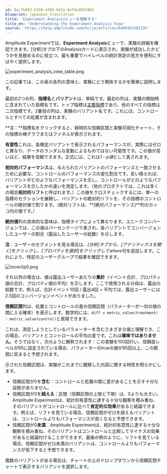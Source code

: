 ```yaml
---
id: 0ac7b683-6300-4498-bb2e-6efdad8d19b3
blueprint: japanese_translation
title: 'Experiment Analysisビューを理解する'
title_en: 'Understanding the Experiment Analysis View'
source: 'https://help.amplitude.com/hc/ja/articles/8485952382235'
---
```

Amplitude Experimentでは、**Experiment Analysis**ビューで、実験の詳細を確認できます。[分析]タブの下のAnalysisカードに表示され、実験が成功したかどうかを見極めるのに役立つ、最も重要でハイレベルの統計測定の見方を便利にすばやく提供します。

![experiment_analysis_view_table.png](/docs/output/img/jp/experiment-analysis-view-table-png.png)

この記事では、この表の各列の意味と、実験にどう関係するかを簡単に説明します。

最初の2つの列、**指標名**と**バリアント**は、単純です。最初の列は、実験の開始時に含まれていた指標名です。トップ指標は[主要指標](/docs/experiment/key-terms)であり、他のすべての指標は二次指標です。2番目の列は、実験のバリアント名です。これには、コントロールとすべての処置が含まれます。

**注：**指標名をクリックすると、経時的な信頼区間と実験可視化チャート、その指標の棒グラフまたはファネルが表示されます。

**有意性**これは、各検定バリアントで表示されるパフォーマンスが、実際にはゼロと異なり、データのランダムな変動によるものではない可能性です。この値が高いほど、結果を信頼できます。正式には、これは*1 - p値*として表されます。

**相対的パフォーマンス**は、与えられたバリアントのパフォーマンスと一致させるために必要な、コントロールのパフォーマンスの変化割合です。言い換えれば、バリアントがどのようなパフォーマンスを示し、コントロールがどのようなパフォーマンスを示したかの違いを測定します。（他のプロダクトでは、これは多くの場合**相対的リフト**と呼ばれます。）この値をクロスチェックするには、単一の指標のセクションを展開し、バリアントの絶対的リフトを、その指標のコントロールの絶対値で割ります。（絶対リフトは、**[絶対パフォーマンス]**列のカッコ内の値です。）

**絶対値**列の具体的な意味は、指標タイプによって異なります。ユニークコンバージョンでは、この値はパーセンテージで表され、各バリアントでコンバージョンしたユーザーの割合（露出したユーザーの総数）を示します。

**注**：ユーザーのセグメントを見る場合は、*[分析]*タブから、*[アナリティクスを開く]*をクリックし、*[プロパティを選択]*をクリックして*where*句を追加します。これにより、特定のユーザーグループで結果を確認できます。

![mceclip0.png](/docs/output/img/jp/mceclip0-png.png)

それ以外の場合は、値は露出ユーザーあたりの**集計**（イベント合計、プロパティ値の合計、プロパティ値の平均）を示します。ここで使用される分母は、露出の総数です。例えば、合計イベント10回 / 露出4回 = 平均では、露出ユーザーには2.5回のコンバージョンイベントがありました。

**信頼区間**列は、処置とコントロールの差の信頼区間（パラメーターが一対の値の間に入る確率）を表示します。数学的には、`diff = metric_value(treatment) - metric_value(control)`と表現できます。  

これは、測定しようとしているパラメーターを含むさまざまな値と理解でき、この場合、バリアントとコントロールの平均の差です。これは**確率ではありません**。そうではなく、次のように解釈されます：この実験を100回行い、信頼度レベルが95に設定されている場合、パラメーターのtrueの値が95回以上、この範囲に収まると予想されます。

示された信頼区間は、実験がこれまでに観察した内容に関する特性を明らかにします。

* 信頼区間が0を**含む**：コントロールと処置の間に差があることを示す十分な証拠がありません。
* 信頼区間が0を**超える**：区間（信頼区間の上限と下限）は、0よりも大きい。Amplitude Experimentは、統計的有意性に達する十分な観察を積み重ね、そのバリアントがコントロールに比べて**肯定的な効果**があると結論できます。例えば、リフトを見ている場合、信頼区間がゼロを超えるバリアントは、コントロールよりもパフォーマンスが良くなると予想できます。
* 信頼区間が0**未満**：Amplitude Experimentは、統計的有意性に達する十分な観察を積み重ね、そのバリアントはコントロールと比較してマイナスの効果があると結論付けることができます。最後の例のように、リフトを見ている場合、信頼区間がゼロ未満のバリアントは、コントロールよりもパフォーマンスが低下すると予想できます。

複数のバリアントがある場合は、チャートの上のドロップダウンから信頼区間チャートで表示するバリアントを選択します。
